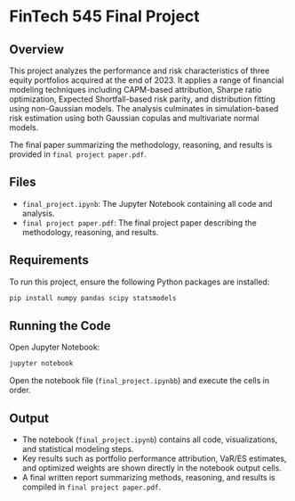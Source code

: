 # FinTech 545 Final Project

## Overview

This project analyzes the performance and risk characteristics of three equity portfolios acquired at the end of 2023. It applies a range of financial modeling techniques including CAPM-based attribution, Sharpe ratio optimization, Expected Shortfall-based risk parity, and distribution fitting using non-Gaussian models. The analysis culminates in simulation-based risk estimation using both Gaussian copulas and multivariate normal models.

The final paper summarizing the methodology, reasoning, and results is provided in `final project paper.pdf`.

## Files

- `final_project.ipynb`: The Jupyter Notebook containing all code and analysis.
- `final project paper.pdf`: The final project paper describing the methodology, reasoning, and results.

## Requirements

To run this project, ensure the following Python packages are installed:

```bash
pip install numpy pandas scipy statsmodels
```
## Running the Code

Open Jupyter Notebook:

```bash
jupyter notebook
```

Open the notebook file (`final_project.ipynbb`) and execute the cells in order.

## Output

- The notebook (`final_project.ipynb`) contains all code, visualizations, and statistical modeling steps.
- Key results such as portfolio performance attribution, VaR/ES estimates, and optimized weights are shown directly in the notebook output cells.
- A final written report summarizing methods, reasoning, and results is compiled in `final project paper.pdf`.
